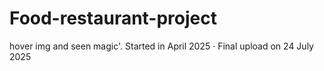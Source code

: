 # Food-restaurant-project
hover img and seen magic'.
Started in April 2025 · Final upload on 24 July 2025
